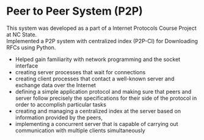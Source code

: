 # Peer to Peer System (P2P)

This system was developed as a part of a Internet Protocols Course Project at NC State.  
Implemented a P2P system with centralized index (P2P-CI) for Downloading RFCs using Python.  

* Helped gain familiarity with network programming and the socket interface
* creating server processes that wait for connections
* creating client processes that contact a well-known server and exchange data over the Internet
* defining a simple application protocol and making sure that peers and server follow precisely the specifications for their side of the protocol in order to accomplish particular tasks
* creating and managing a centralized index at the server based on information provided by the peers,
* implementing a concurrent server that is capable of carrying out communication with multiple clients simultaneously
